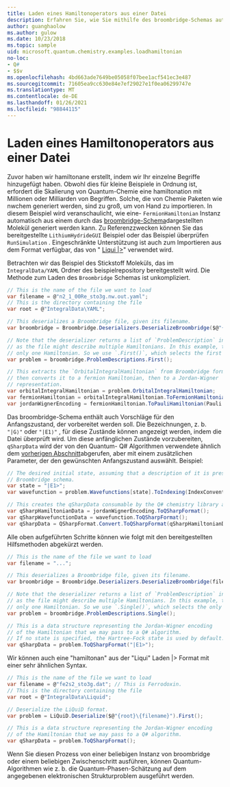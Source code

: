 ```yaml
---
title: Laden eines Hamiltonoperators aus einer Datei
description: Erfahren Sie, wie Sie mithilfe des broombridge-Schemas automatisch eine große hamiltona generieren.
author: guanghaolow
ms.author: gulow
ms.date: 10/23/2018
ms.topic: sample
uid: microsoft.quantum.chemistry.examples.loadhamiltonian
no-loc:
- Q#
- $$v
ms.openlocfilehash: 4bd663ade7649be05058f07bee1acf541ec3e487
ms.sourcegitcommit: 71605ea9cc630e84e7ef29027e1f0ea06299747e
ms.translationtype: MT
ms.contentlocale: de-DE
ms.lasthandoff: 01/26/2021
ms.locfileid: "98844115"
---
```

# <a name="loading-a-hamiltonian-from-file"></a>Laden eines Hamiltonoperators aus einer Datei
Zuvor haben wir hamiltonane erstellt, indem wir Ihr einzelne Begriffe hinzugefügt haben. Obwohl dies für kleine Beispiele in Ordnung ist, erfordert die Skalierung von Quantum-Chemie eine hamiltonation mit Millionen oder Milliarden von Begriffen. Solche, die von Chemie Paketen wie nwchem generiert werden, sind zu groß, um von Hand zu importieren. In diesem Beispiel wird veranschaulicht, wie eine- `FermionHamiltonian` Instanz automatisch aus einem durch das [broombridge-Schema](xref:microsoft.quantum.libraries.chemistry.schema.broombridge)dargestellten Molekül generiert werden kann. Zu Referenzzwecken können Sie das bereitgestellte `LithiumHydrideGUI` Beispiel oder das Beispiel überprüfen `RunSimulation` . Eingeschränkte Unterstützung ist auch zum Importieren aus dem Format verfügbar, das von " [Liqui |>](https://www.microsoft.com/en-us/research/project/language-integrated-quantum-operations-liqui/)" verwendet wird.

Betrachten wir das Beispiel des Stickstoff Moleküls, das im `IntegralData/YAML` Ordner des beispielrepository bereitgestellt wird. Die Methode zum Laden des `Broombridge` Schemas ist unkompliziert.

```csharp
// This is the name of the file we want to load
var filename = @"n2_1_00Re_sto3g.nw.out.yaml";
// This is the directory containing the file
var root = @"IntegralData\YAML";

// This deserializes a Broombridge file, given its filename.
var broombridge = Broombridge.Deserializers.DeserializeBroombridge($@"{root}\{filename}");

// Note that the deserializer returns a list of `ProblemDescription` instances 
// as the file might describe multiple Hamiltonians. In this example, there is 
// only one Hamiltonian. So we use `.First()`, which selects the first element of the list.
var problem = broombridge.ProblemDescriptions.First();

// This extracts the `OrbitalIntegralHamiltonian` from Broombridge format,
// then converts it to a fermion Hamiltonian, then to a Jordan-Wigner
// representation.
var orbitalIntegralHamiltonian = problem.OrbitalIntegralHamiltonian;
var fermionHamiltonian = orbitalIntegralHamiltonian.ToFermionHamiltonian(IndexConvention.UpDown);
var jordanWignerEncoding = fermionHamiltonian.ToPauliHamiltonian(Pauli.QubitEncoding.JordanWigner);
```

Das broombridge-Schema enthält auch Vorschläge für den Anfangszustand, der vorbereitet werden soll. Die Bezeichnungen, z. b. `"|G⟩"` oder `"|E1⟩"` , für diese Zustände können angezeigt werden, indem die Datei überprüft wird. Um diese anfänglichen Zustände vorzubereiten, `qSharpData` wird der von den Quantum- Q# Algorithmen verwendete ähnlich dem [vorherigen Abschnitt](xref:microsoft.quantum.chemistry.examples.energyestimate)abgerufen, aber mit einem zusätzlichen Parameter, der den gewünschten Anfangszustand auswählt. Beispiel:
```csharp
// The desired initial state, assuming that a description of it is present in the
// Broombridge schema.
var state = "|E1>";
var wavefunction = problem.Wavefunctions[state].ToIndexing(IndexConvention.UpDown);

// This creates the qSharpData consumable by the Q# chemistry library algorithms.
var qSharpHamiltonianData = jordanWignerEncoding.ToQSharpFormat();
var qSharpWavefunctionData = wavefunction.ToQSharpFormat();
var qSharpData = QSharpFormat.Convert.ToQSharpFormat(qSharpHamiltonianData, qSharpWavefunctionData);
```

Alle oben aufgeführten Schritte können wie folgt mit den bereitgestellten Hilfsmethoden abgekürzt werden.
```csharp
// This is the name of the file we want to load
var filename = "...";

// This deserializes a Broombridge file, given its filename.
var broombridge = Broombridge.Deserializers.DeserializeBroombridge(filename);

// Note that the deserializer returns a list of `ProblemDescription` instances 
// as the file might describe multiple Hamiltonians. In this example, there is 
// only one Hamiltonian. So we use `.Single()`, which selects the only element of the list.
var problem = broombridge.ProblemDescriptions.Single();

// This is a data structure representing the Jordan-Wigner encoding 
// of the Hamiltonian that we may pass to a Q# algorithm.
// If no state is specified, the Hartree-Fock state is used by default.
var qSharpData = problem.ToQSharpFormat("|E1>");
```

Wir können auch eine "hamiltonan" aus der "Liqui" Laden |> Format mit einer sehr ähnlichen Syntax. 

```csharp
// This is the name of the file we want to load
var filename = @"fe2s2_sto3g.dat"; // This is Ferrodoxin.
// This is the directory containing the file
var root = @"IntegralData\Liquid";

// Deserialize the LiQuiD format.
var problem = LiQuiD.Deserialize($@"{root}\{filename}").First();

// This is a data structure representing the Jordan-Wigner encoding 
// of the Hamiltonian that we may pass to a Q# algorithm.
var qSharpData = problem.ToQSharpFormat();
```

Wenn Sie diesen Prozess von einer beliebigen Instanz von broombridge oder einem beliebigen Zwischenschritt ausführen, können Quantum-Algorithmen wie z. b. die Quantum-Phasen-Schätzung auf dem angegebenen elektronischen Strukturproblem ausgeführt werden.
